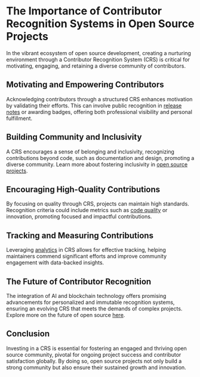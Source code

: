 # The Importance of Contributor Recognition Systems in Open Source Projects

In the vibrant ecosystem of open source development, creating a nurturing environment through a Contributor Recognition System (CRS) is critical for motivating, engaging, and retaining a diverse community of contributors. 

## Motivating and Empowering Contributors

Acknowledging contributors through a structured CRS enhances motivation by validating their efforts. This can involve public recognition in [release notes](https://opensource.guide/how-to-contribute/#release-notes) or awarding badges, offering both professional visibility and personal fulfillment.

## Building Community and Inclusivity

A CRS encourages a sense of belonging and inclusivity, recognizing contributions beyond code, such as documentation and design, promoting a diverse community. Learn more about fostering inclusivity in [open source projects](https://opensource.com/open-organization/17/7/making-your-open-source-project-diverse-and-inclusive).

## Encouraging High-Quality Contributions

By focusing on quality through CRS, projects can maintain high standards. Recognition criteria could include metrics such as [code quality](https://fredrik.anderzon.se/2019/10/19/metrics-that-matter-software-quality-metrics/) or innovation, promoting focused and impactful contributions.

## Tracking and Measuring Contributions

Leveraging [analytics](https://www.fossfor.us/foss-contributor-analytics/) in CRS allows for effective tracking, helping maintainers commend significant efforts and improve community engagement with data-backed insights.

## The Future of Contributor Recognition

The integration of AI and blockchain technology offers promising advancements for personalized and immutable recognition systems, ensuring an evolving CRS that meets the demands of complex projects. Explore more on the future of open source [here](https://opensource.com/article/21/7/future-open-source).

## Conclusion

Investing in a CRS is essential for fostering an engaged and thriving open source community, pivotal for ongoing project success and contributor satisfaction globally. By doing so, open source projects not only build a strong community but also ensure their sustained growth and innovation.
